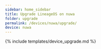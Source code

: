```yaml
---
sidebar: home_sidebar
title: Upgrade LineageOS on nuwa
folder: upgrade
permalink: /devices/nuwa/upgrade/
device: nuwa
---
```

{% include templates/device_upgrade.md %}
